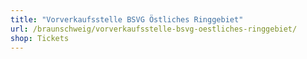 ```yaml
---
title: "Vorverkaufsstelle BSVG Östliches Ringgebiet"
url: /braunschweig/vorverkaufsstelle-bsvg-oestliches-ringgebiet/
shop: Tickets
---
```

